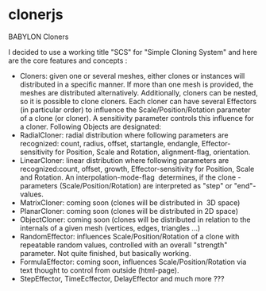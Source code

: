 # clonerjs
BABYLON Cloners
 
<p>
	I decided to use a working title "SCS" for "Simple Cloning System" and here are the core features and concepts :
</p>

<ul><li>
		Cloners: given one or several meshes, either clones or instances will distributed in a specific manner. If more than one mesh is provided, the meshes are distributed alternatively. Additionally, cloners can be nested, so it is possible to clone cloners. Each cloner can have several Effectors (in particular order) to influence the Scale/Position/Rotation parameter of a clone (or cloner). A sensitivity parameter controls this influence for a cloner. Following Objects are designated:
	</li>
	<li>
		RadialCloner: radial distribution where following parameters are recognized: count, radius, offset, startangle, endangle, Effector-sensitivity for Position, Scale and Rotation, alignment-flag, orientation.
	</li>
	<li>
		LinearCloner: linear distribution where following parameters are recognized:count, offset, growth, Effector-sensitivity for Position, Scale and Rotation. An interpolation-mode-flag&nbsp; determines, if the clone -parameters (Scale/Position/Rotation) are interpreted as "step" or "end"-values.
	</li>
	<li>
		MatrixCloner: coming soon (clones will be distributed in&nbsp; 3D space)
	</li>
	<li>
		PlanarCloner: coming soon (clones will be distributed in 2D space)
	</li>
	<li>
		ObjectCloner: coming soon (clones will be distributed in relation to the internals of a given mesh (vertices, edges, triangles ...)
	</li>
	<li>
		RandomEffector: influences Scale/Position/Rotation of a clone with repeatable random values, controlled with an overall "strength" parameter. Not quite finished, but basically working.
	</li>
	<li>
		FormulaEffector: coming soon, influences Scale/Position/Rotation via text thought to control from outside (html-page).
	</li>
	<li>
		StepEffector, TimeEcffector, DelayEffector and much more ???
	</li>
</ul><p>